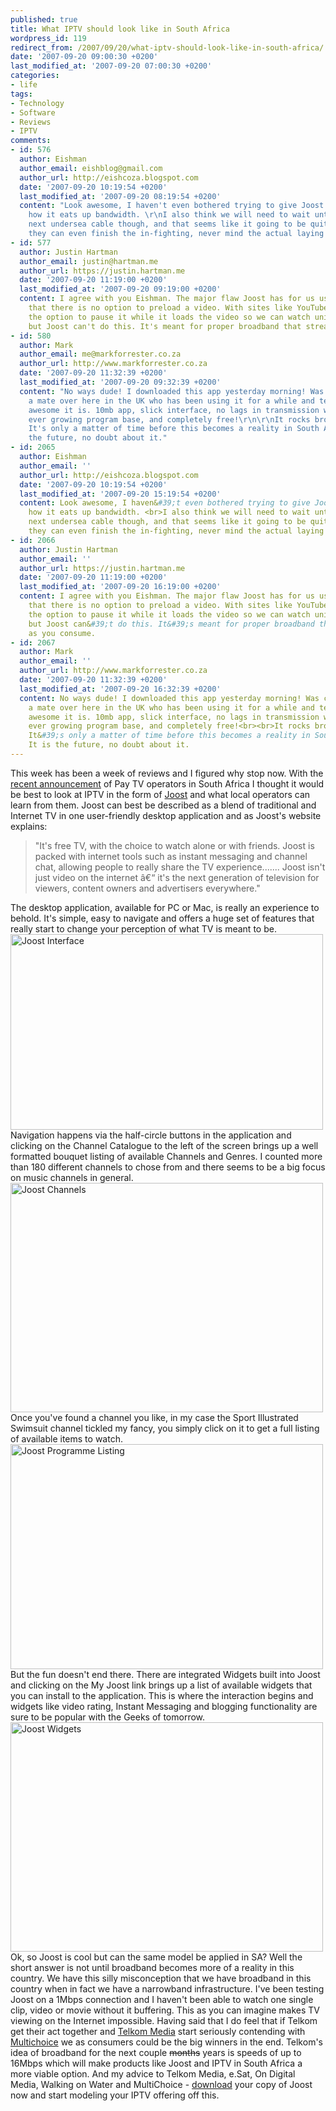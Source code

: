 ```yaml
---
published: true
title: What IPTV should look like in South Africa
wordpress_id: 119
redirect_from: /2007/09/20/what-iptv-should-look-like-in-south-africa/
date: '2007-09-20 09:00:30 +0200'
last_modified_at: '2007-09-20 07:00:30 +0200'
categories:
- life
tags:
- Technology
- Software
- Reviews
- IPTV
comments:
- id: 576
  author: Eishman
  author_email: eishblog@gmail.com
  author_url: http://eishcoza.blogspot.com
  date: '2007-09-20 10:19:54 +0200'
  last_modified_at: '2007-09-20 08:19:54 +0200'
  content: "Look awesome, I haven't even bothered trying to give Joost a look knowing
    how it eats up bandwidth. \r\nI also think we will need to wait until we get the
    next undersea cable though, and that seems like it going to be quite a while before
    they can even finish the in-fighting, never mind the actual laying of the cable!"
- id: 577
  author: Justin Hartman
  author_email: justin@hartman.me
  author_url: https://justin.hartman.me
  date: '2007-09-20 11:19:00 +0200'
  last_modified_at: '2007-09-20 09:19:00 +0200'
  content: I agree with you Eishman. The major flaw Joost has for us users in SA is
    that there is no option to preload a video. With sites like YouTube et al we have
    the option to pause it while it loads the video so we can watch uninterrupted
    but Joost can't do this. It's meant for proper broadband that streams as you consume.
- id: 580
  author: Mark
  author_email: me@markforrester.co.za
  author_url: http://www.markforrester.co.za
  date: '2007-09-20 11:32:39 +0200'
  last_modified_at: '2007-09-20 09:32:39 +0200'
  content: "No ways dude! I downloaded this app yesterday morning! Was chatting to
    a mate over here in the UK who has been using it for a while and telling me how
    awesome it is. 10mb app, slick interface, no lags in transmission whatsover, an
    ever growing program base, and completely free!\r\n\r\nIt rocks bro! Loving it.
    It's only a matter of time before this becomes a reality in South Africa. It is
    the future, no doubt about it."
- id: 2065
  author: Eishman
  author_email: ''
  author_url: http://eishcoza.blogspot.com
  date: '2007-09-20 10:19:54 +0200'
  last_modified_at: '2007-09-20 15:19:54 +0200'
  content: Look awesome, I haven&#39;t even bothered trying to give Joost a look knowing
    how it eats up bandwidth. <br>I also think we will need to wait until we get the
    next undersea cable though, and that seems like it going to be quite a while before
    they can even finish the in-fighting, never mind the actual laying of the cable!
- id: 2066
  author: Justin Hartman
  author_email: ''
  author_url: https://justin.hartman.me
  date: '2007-09-20 11:19:00 +0200'
  last_modified_at: '2007-09-20 16:19:00 +0200'
  content: I agree with you Eishman. The major flaw Joost has for us users in SA is
    that there is no option to preload a video. With sites like YouTube et al we have
    the option to pause it while it loads the video so we can watch uninterrupted
    but Joost can&#39;t do this. It&#39;s meant for proper broadband that streams
    as you consume.
- id: 2067
  author: Mark
  author_email: ''
  author_url: http://www.markforrester.co.za
  date: '2007-09-20 11:32:39 +0200'
  last_modified_at: '2007-09-20 16:32:39 +0200'
  content: No ways dude! I downloaded this app yesterday morning! Was chatting to
    a mate over here in the UK who has been using it for a while and telling me how
    awesome it is. 10mb app, slick interface, no lags in transmission whatsover, an
    ever growing program base, and completely free!<br><br>It rocks bro! Loving it.
    It&#39;s only a matter of time before this becomes a reality in South Africa.
    It is the future, no doubt about it.
---
```

This week has been a week of reviews and I figured why stop now. With the <a href="http://www.fmtech.co.za/broadcasting/pay-tv-winners-announced/trackback/">recent announcement</a> of Pay TV operators in South Africa I thought it would be best to look at IPTV in the form of <a href="http://www.fmtech.co.za/broadcasting/pay-tv-winners-announced/trackback/">Joost</a> and what local operators can learn from them.
Joost can best be described as a blend of traditional and Internet TV in one user-friendly desktop application and as Joost's website explains:
<blockquote>"It's free TV, with the choice to watch alone or with friends. Joost is packed with internet tools such as instant messaging and channel chat, allowing people to really share the TV experience....... Joost isn't just video on the internet &acirc;&euro;&ldquo; it's the next generation of television for viewers, content owners and advertisers everywhere."
</blockquote>
The desktop application, available for PC or Mac, is really an experience to behold. It's simple, easy to navigate and offers a huge set of features that really start to change your perception of what TV is meant to be.
<a href="http://www.flickr.com/photos/justinhartman/1392474664/" title="Photo Sharing"><img src="http://farm2.static.flickr.com/1096/1392474664_91fa2b3c03.jpg" width="500" height="313" alt="Joost Interface" /></a>
<!--more-->Navigation happens via the half-circle buttons in the application and clicking on the Channel Catalogue to the left of the screen brings up a well formatted bouquet listing of available Channels and Genres. I counted more than 180 different channels to chose from and there seems to be a big focus on music channels in general.
<a href="http://www.flickr.com/photos/justinhartman/1392475996/" title="Photo Sharing"><img src="http://farm2.static.flickr.com/1160/1392475996_2727f5c883.jpg" width="500" height="367" alt="Joost Channels" /></a>
Once you've found a channel you like, in my case the Sport Illustrated Swimsuit channel tickled my fancy, you simply click on it to get a full listing of available items to watch.
<a href="http://www.flickr.com/photos/justinhartman/1392476974/" title="Photo Sharing"><img src="http://farm2.static.flickr.com/1283/1392476974_00a8f3b59a.jpg" width="500" height="360" alt="Joost Programme Listing" /></a>
But the fun doesn't end there. There are integrated Widgets built into Joost and clicking on the My Joost link brings up a list of available widgets that you can install to the application. This is where the interaction begins and widgets like video rating, Instant Messaging and blogging functionality are sure to be popular with the Geeks of tomorrow.
<a href="http://www.flickr.com/photos/justinhartman/1392892831/" title="Photo Sharing"><img src="http://farm2.static.flickr.com/1232/1392892831_0967f5914a.jpg" width="500" height="367" alt="Joost Widgets" /></a>
Ok, so Joost is cool but can the same model be applied in SA? Well the short answer is not until broadband becomes more of a reality in this country. We have this silly misconception that we have broadband in this country when in fact we have a narrowband infrastructure. 
I've been testing Joost on a 1Mbps connection and I haven't been able to watch one single clip, video or movie without it buffering. This as you can imagine makes TV viewing on the Internet impossible.
Having said that I do feel that if Telkom get their act together and <a href="http://www.telkom-media.co.za">Telkom Media</a> start seriously contending with <a href="http://www.mutlichoice.co.za">Multichoice</a> we as consumers could be the big winners in the end. Telkom's idea of broadband for the next couple <strike>months</strike> years is speeds of up to 16Mbps which will make products like Joost and IPTV in South Africa a more viable option.
And my advice to Telkom Media, e.Sat, On Digital Media, Walking on Water and MultiChoice - <a href="https://www.joost.com/download/">download</a> your copy of Joost now and start modeling your IPTV offering off this.
